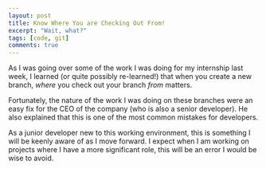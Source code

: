 ```yaml
---
layout: post
title: Know Where You are Checking Out From!
excerpt: "Wait, what?"
tags: [code, git]
comments: true
---
```


As I was going over some of the work I was doing for my internship last week, I learned (or quite possibly re-learned!) that when you create a new branch, <em>where</em> you check out your branch <em>from</em> matters. 

Fortunately, the nature of the work I was doing on these branches were an easy fix for the CEO of the company (who is also a senior developer). He also explained that this is one of the most common mistakes for developers.

As a junior developer new to this working environment, this is something I will be keenly aware of as I move forward. I expect when I am working on projects where I have a more significant role, this will be an error I would be wise to avoid.
